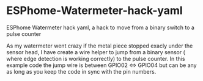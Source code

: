 # ESPhome-Watermeter-hack-yaml
ESPhome Watermeter hack yaml,  a hack to move from a binary switch to a pulse counter

As my watermeter went crazy if the metal piece stopped exacly under the sensor head, I have create a wire helper
to jump from a binary sensor ( where edge detection is working correctly) to the pulse counter.
In this example code the jump wire is between GPIO02 <=> GPIO04 but can be any as long as you keep the 
code in sync with the pin numbers.
